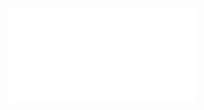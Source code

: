 ![ObjectProj2](Notatki/Semestr%202/Programowanie%20obiektowe/Wyk%C5%82ady/Wyk%C5%82ad%206/ObjectProj2.pdf)

